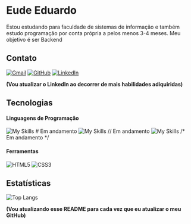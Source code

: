 
# Eude Eduardo
Estou estudando para faculdade de sistemas de informação e também estudo programação por conta própria a pelos menos 3-4 meses.
Meu objetivo é ser Backend
## Contato
[![Gmail](https://img.shields.io/badge/Gmail-333333?style=for-the-badge&logo=gmail&logoColor=red)](mailto:eudeeduardo14@gmail.com)
[![GitHub](https://img.shields.io/badge/GitHub-100000?style=for-the-badge&logo=github&logoColor=white)](https://github.com/Eude-Eduardo)
[![LinkedIn](https://img.shields.io/badge/LinkedIn-0077B5?style=for-the-badge&logo=linkedin&logoColor=white)](https://www.linkedin.com/in/eude-eduardo-342321313/)

**(Vou atualizar o LinkedIn ao decorrer de mais habilidades adiquiridas)**
## Tecnologias

#### Linguagens de Programação
![My Skills](https://skillicons.dev/icons?i=python&theme=dark) # Em andamento
![My Skills](https://skillicons.dev/icons?i=java&theme=dark)
// Em andamento
![My Skills](https://skillicons.dev/icons?i=javascript&theme=dark)
/* Em andamento */
#### Ferramentas
![HTML5](https://img.shields.io/badge/HTML5-E34F26?style=for-the-badge&logo=html5&logoColor=white)
![CSS3](https://img.shields.io/badge/CSS3-1572B6?style=for-the-badge&logo=css3&logoColor=white)

## Estatísticas
![Top Langs](https://github-readme-stats.vercel.app/api/top-langs/?username=Eude-Eduardo&layout=donut&theme=dark)


**(Vou atualizando esse README para cada vez que eu atualizar o meu GitHub)**

